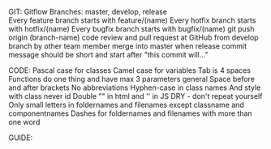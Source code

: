 GIT:
Gitflow
Branches: master, develop, release   
Every feature branch starts with feature/(name)
Every hotfix branch starts with hotfix/(name)
Every bugfix branch starts with bugfix/(name)
git push origin (branch-name)
code review and pull request at GitHub from develop branch by other team member 
merge into master when release 
commit message should be short and start after "this commit will..."



CODE:
Pascal case for classes
Camel case for variables
Tab is 4 spaces 
Functions do one thing and have max 3 parameters general
Space before and after brackets 
No abbreviations
Hyphen-case in class names 
And style with class never id 
Double "" in html and '' in JS 
DRY - don't repeat yourself
Only small letters in foldernames and filenames except classname and componentnames
Dashes for foldernames and filenames with more than one word 



GUIDE:




